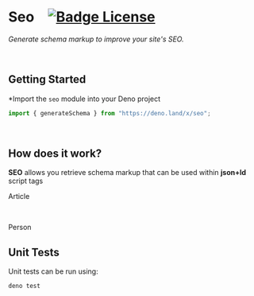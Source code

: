 # Seo   [![Badge License]][License]

*Generate schema markup to improve your site's SEO.*

<br>

## Getting Started

*Import the `seo` module into your Deno project

```ts
import { generateSchema } from "https://deno.land/x/seo";

```
    
<br>

## How does it work?

**SEO** allows you retrieve schema markup that can be used within **json+ld** script tags

Article

<br>

Person

## Unit Tests

Unit tests can be run using:

```shell
deno test
```

<br>

<!----------------------------------------------------------------------------->

[License]: LICENSE


<!----------------------------------[ Badges ]--------------------------------->

[Badge License]: https://img.shields.io/badge/License-MIT-ac8b11.svg?style=for-the-badge&labelColor=yellow
